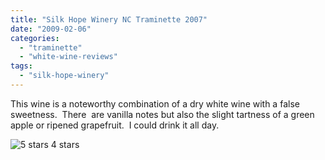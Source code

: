 ```yaml
---
title: "Silk Hope Winery NC Traminette 2007"
date: "2009-02-06"
categories:
  - "traminette"
  - "white-wine-reviews"
tags:
  - "silk-hope-winery"
---
```


This wine is a noteworthy combination of a dry white wine with a false sweetness.  There  are vanilla notes but also the slight tartness of a green apple or ripened grapefruit.  I could drink it all day.




<div class="caption">

![5 stars](http://www.rebeccagomezfarrell.com/wp-content/uploads/2009/02/rating_truffle1.gif "rating_truffle1") 4 stars</div>

